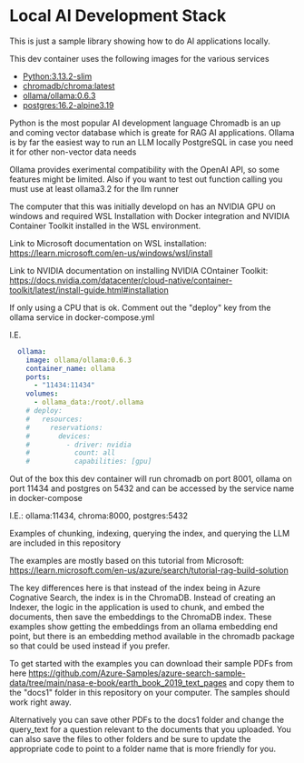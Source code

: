 # Local AI Development Stack
This is just a sample library showing how to do AI applications locally.

This dev container uses the following images for the various services

- [Python:3.13.2-slim](https://hub.docker.com/layers/library/python/3.13.2-slim/images/sha256-cdd05847ea468adac731f07eebdd700920cdba58caca6ef25bf8fa8261eb26fc)
- [chromadb/chroma:latest](https://hub.docker.com/r/chromadb/chroma)
- [ollama/ollama:0.6.3](https://hub.docker.com/layers/ollama/ollama/0.6.3/images/sha256-3357d9dbb374fd82ee59e2fa47e3935e48bed3dd0bad8291374700cb66fe7232)
- [postgres:16.2-alpine3.19](https://hub.docker.com/layers/library/postgres/16.2-alpine3.19/images/sha256-8e50de55645e01728c523ab17dbf3c2f61f68bc3a8d73c86a6c55509a2bc4a22)

Python is the most popular AI development language
Chromadb is an up and coming vector database which is greate for RAG AI applications.
Ollama is by far the easiest way to run an LLM locally
PostgreSQL in case you need it for other non-vector data needs

Ollama provides exerimental compatibility with the OpenAI API, so some features might be limited. Also if you want to test out function calling you must use at least ollama3.2 for the llm runner

The computer that this was initially developd on has an NVIDIA GPU on windows and required WSL Installation with Docker integration and NVIDIA Container Toolkit installed in the WSL environment.

Link to Microsoft documentation on WSL installation: https://learn.microsoft.com/en-us/windows/wsl/install

Link to NVIDIA documentation on installing NVIDIA COntainer Toolkit: https://docs.nvidia.com/datacenter/cloud-native/container-toolkit/latest/install-guide.html#installation

If only using a CPU that is ok. Comment out the "deploy" key from the ollama service in docker-compose.yml

I.E.
```yaml
  ollama:
    image: ollama/ollama:0.6.3
    container_name: ollama    
    ports:
      - "11434:11434"
    volumes:
      - ollama_data:/root/.ollama
    # deploy:
    #   resources:
    #     reservations:
    #       devices:
    #         - driver: nvidia
    #           count: all
    #           capabilities: [gpu]
```

Out of the box this dev container will run chromadb on port 8001, ollama on port 11434 and postgres on 5432 and can be accessed by the service name in docker-compose

I.E.: ollama:11434, chroma:8000, postgres:5432

Examples of chunking, indexing, querying the index, and querying the LLM are included in this repository

The examples are mostly based on this tutorial from Microsoft: https://learn.microsoft.com/en-us/azure/search/tutorial-rag-build-solution

The key differences here is that instead of the index being in Azure Cognative Search, the index is in the ChromaDB. Instead of creating an Indexer, the logic in the application is used to chunk, and embed the documents, then save the embeddings to the ChromaDB index. These examples show getting the embeddings from an ollama embedding end point, but there is an embedding method available in the chromadb package so that could be used instead if you prefer. 

To get started with the examples you can download their sample PDFs from here https://github.com/Azure-Samples/azure-search-sample-data/tree/main/nasa-e-book/earth_book_2019_text_pages and copy them to the "docs1" folder in this repository on your computer. The samples should work right away.

Alternatively you can save other PDFs to the docs1 folder and change the query_text for a question relevant to the documents that you uploaded. You can also save the files to other folders and be sure to update the appropriate code to point to a folder name that is more friendly for you.
